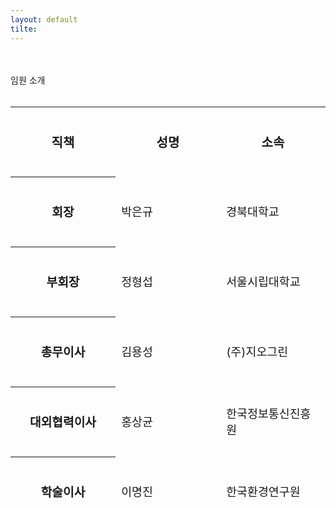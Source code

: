 ```yaml
---
layout: default
tilte:
---
```


<style>
  .customTable1 tr th {
    width: 30%;
  }

  .customTable2 tr td:nth-child(1) {
    width: 30%
  }
  .customTable2 tr td:nth-child(2) {
    width: 35%
  }
  .customTable2 tr td:nth-child(3) {
    width: 35%
  }

  table th, table td {
    font-size: 1.5rem; /* 글씨 크게 */
    vertical-align: middle;
  }

  table tr {
    height: 7rem; /* 행 높이 크게 */
  }

  .button {
    display: block;
    background-color: white;
    border: 1px solid;
    border-width: 2px;
    border-color: #eae5e5;
    color: black;
    text-align: center;
    padding: 15px 20px;
    font-family: 'Noto Sans','맑은 고딕','Malgun Gothic',Arial,Helvetica,sans-serif,Lucida,'Grande','Microsoft YaHei','Hiragino Sans GB', 'SimSun', 'Meiryo';
    font-size: 20px;
  }
</style>

<br>
<br>
<div class="gayheader">
  <span>임원 소개</span>
  <div></div>
</div>

<br>

<table>
  <thead>
    <tr>
      <th style="font-size: 1.25rem;">직책</th>
      <th style="font-size: 1.25rem;">성명</th>
      <th style="font-size: 1.25rem;">소속</th>
    </tr>
    <tr>
      <th style="width: 30%; font-size: 1.2rem;">회장</th>
      <td style="width: 30%; font-size: 1.15rem;">박은규</td>
      <td style="width: 30%; font-size: 1.15rem;">경북대학교</td>
    </tr>
    <tr>
      <th style="width: 30%; font-size: 1.2rem;">부회장</th>
      <td style="width: 30%; font-size: 1.15rem;">정형섭</td>
      <td style="width: 30%; font-size: 1.15rem;">서울시립대학교</td>
    </tr>
    <tr>
      <th style="width: 30%; font-size: 1.2rem;">총무이사</th>
      <td style="width: 30%; font-size: 1.15rem;">김용성</td>
      <td style="width: 30%; font-size: 1.15rem;">(주)지오그린</td>
    </tr>
    <tr>
      <th style="width: 30%; font-size: 1.2rem;">대외협력이사</th>
      <td style="width: 30%; font-size: 1.15rem;">홍상균</td>
      <td style="width: 30%; font-size: 1.15rem;">한국정보통신진흥원</td>
    </tr>
    <tr>
      <th style="width: 30%; font-size: 1.2rem;">학술이사</th>
      <td style="width: 30%; font-size: 1.15rem;">이명진</td>
      <td style="width: 30%; font-size: 1.15rem;">한국환경연구원</td>
    </tr>
 </thead>
 </table>

<br>
